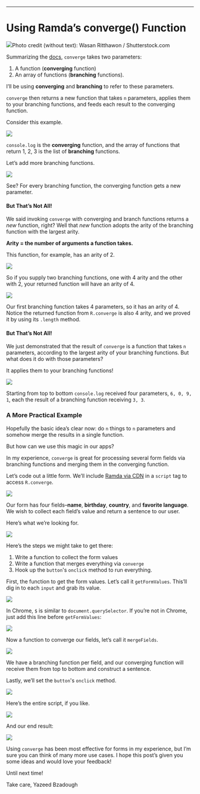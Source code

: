 * * *

# Using Ramda’s converge() Function

![](https://cdn-images-1.medium.com/max/1600/1*Nmv_XVkJn_X61m7XcLfjWw.jpeg)Photo credit (without text): Wasan Ritthawon / Shutterstock.com

Summarizing the [docs](http://ramdajs.com/docs/#converge), `converge` takes two parameters:

1.  A function (**converging** function)
2.  An array of functions (**branching** functions).

I’ll be using **converging** and **branching** to refer to these parameters.

`converge` then returns a new function that takes `n` parameters, applies them to your branching functions, and feeds each result to the converging function.

Consider this example.

![](https://cdn-images-1.medium.com/max/1600/1*XgPsjMM_DGdIpQKTjM7Lag.png)

`console.log` is the **converging** function, and the array of functions that return 1, 2, 3 is the list of **branching** functions.

Let’s add more branching functions.

![](https://cdn-images-1.medium.com/max/1600/1*-UlPCU2gUZmNjyT4BkJOYg.png)

See? For every branching function, the converging function gets a new parameter.

#### But That’s Not All!

We said invoking `converge` with converging and branch functions returns a _new_ function, right? Well that _new_ function adopts the arity of the branching function with the largest arity.

**Arity = the number of arguments a function takes.**

This function, for example, has an arity of 2.

![](https://cdn-images-1.medium.com/max/1600/1*XoJ6g3SmMj40sUoak031MQ.png)

So if you supply two branching functions, one with 4 arity and the other with 2, your returned function will have an arity of 4.

![](https://cdn-images-1.medium.com/max/1600/1*c7xHPk5ulPVUcfDW4ACX8w.png)

Our first branching function takes 4 parameters, so it has an arity of 4\. Notice the returned function from `R.converge` is also 4 arity, and we proved it by using its `.length` method.

#### But That’s Not All!

We just demonstrated that the result of `converge` is a function that takes `n` parameters, according to the largest arity of your branching functions. But what does it do with those parameters?

It applies them to your branching functions!

![](https://cdn-images-1.medium.com/max/1600/1*1JN8TdRWJX-yGAmd3u95fA.png)

Starting from top to bottom `console.log` received four parameters, `6, 0, 9, 1`, each the result of a branching function receiving `3, 3`.

### A More Practical Example

Hopefully the basic idea’s clear now: do `n` things to `n` parameters and somehow merge the results in a single function.

But how can we use this magic in our apps?

In my experience, `converge` is great for processing several form fields via branching functions and merging them in the converging function.

Let’s code out a little form. We’ll include [Ramda via CDN](https://cdnjs.com/libraries/ramda) in a `script` tag to access `R.converge`.

![](https://cdn-images-1.medium.com/max/1600/1*E2zA7W6TK9A4qI4JuYvkPQ.png)

Our form has four fields–**name**, **birthday**, **country**, and **favorite language**. We wish to collect each field’s value and return a sentence to our user.

Here’s what we’re looking for.

![](https://cdn-images-1.medium.com/max/1600/1*nwVQioMqUYtA-MmWx416tA.png)

Here’s the steps we might take to get there:

1.  Write a function to collect the form values
2.  Write a function that merges everything via `converge`
3.  Hook up the `button`'s `onclick` method to run everything.

First, the function to get the form values. Let’s call it `getFormValues`. This’ll dig in to each `input` and grab its value.

![](https://cdn-images-1.medium.com/max/1600/1*j78jgsJhDBv5YLJSrL5lhw.png)

In Chrome, `$` is similar to `document.querySelector`. If you’re not in Chrome, just add this line before `getFormValues`:

![](https://cdn-images-1.medium.com/max/1600/1*DDKqntyZ9m4pt5vcRaIh8A.png)

Now a function to converge our fields, let’s call it `mergeFields`.

![](https://cdn-images-1.medium.com/max/1600/1*CchhkjKziFE3vDm15CP93Q.png)

We have a branching function per field, and our converging function will receive them from top to bottom and construct a sentence.

Lastly, we’ll set the `button`'s `onclick` method.

![](https://cdn-images-1.medium.com/max/1600/1*28LcvlmihKwW7cJbkIpiGA.png)

Here’s the entire script, if you like.

![](https://cdn-images-1.medium.com/max/1600/1*aCh7ltLieoAzZ9kxOueUBg.png)

And our end result:

![](https://cdn-images-1.medium.com/max/1600/1*lNLfBoeXdFMtF02wFcFu3A.gif)

Using `converge` has been most effective for forms in my experience, but I’m sure you can think of many more use cases. I hope this post’s given you some ideas and would love your feedback!

Until next time!

Take care,
Yazeed Bzadough